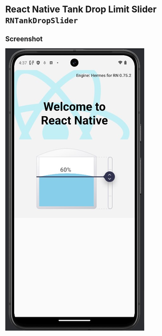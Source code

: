 # React Native Tank Drop Limit Slider `RNTankDropSlider`

## Screenshot
![RNTankDropSlider - React Native Custom Widget](screenshot.jpg)
